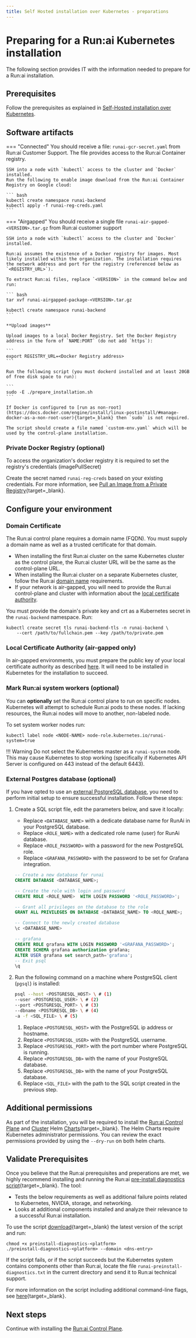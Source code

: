 ```yaml
---
title: Self Hosted installation over Kubernetes - preparations
---
```

# Preparing for a Run:ai Kubernetes installation

The following section provides IT with the information needed to prepare for a Run:ai installation.

## Prerequisites

Follow the prerequisites as explained in [Self-Hosted installation over Kubernetes](prerequisites.md).

## Software artifacts

=== "Connected"
    You should receive a file: `runai-gcr-secret.yaml` from Run:ai Customer Support. The file provides access to the Run:ai Container registry.

    SSH into a node with `kubectl` access to the cluster and `Docker` installed.
    Run the following to enable image download from the Run:ai Container Registry on Google cloud:

    ``` bash
    kubectl create namespace runai-backend
    kubectl apply -f runai-reg-creds.yaml
    ```

=== "Airgapped"
    You should receive a single file `runai-air-gapped-<VERSION>.tar.gz` from Run:ai customer support

    SSH into a node with `kubectl` access to the cluster and `Docker` installed.

    Run:ai assumes the existence of a Docker registry for images. Most likely installed within the organization. The installation requires the network address and port for the registry (referenced below as `<REGISTRY_URL>`). 

    To extract Run:ai files, replace `<VERSION>` in the command below and run: 

    ``` bash
    tar xvf runai-airgapped-package-<VERSION>.tar.gz

    kubectl create namespace runai-backend
    ```
 
    **Upload images**

    Upload images to a local Docker Registry. Set the Docker Registry address in the form of `NAME:PORT` (do not add `https`):

    ```
    export REGISTRY_URL=<Docker Registry address>
    ```

    Run the following script (you must dockerd installed and at least 20GB of free disk space to run): 

    ```  
    sudo -E ./prepare_installation.sh
    ```

    If Docker is configured to [run as non-root](https://docs.docker.com/engine/install/linux-postinstall/#manage-docker-as-a-non-root-user){target=_blank} then `sudo` is not required.

    The script should create a file named `custom-env.yaml` which will be used by the control-plane installation.

### Private Docker Registry (optional)

To access the organization's docker registry it is required to set the registry's credentials (imagePullSecret)

Create the secret named `runai-reg-creds` based on your existing credentials. For more information, see [Pull an Image from a Private Registry](https://kubernetes.io/docs/tasks/configure-pod-container/pull-image-private-registry/){target=_blank}.

## Configure your environment

### Domain Certificate

The Run:ai control plane requires a domain name (FQDN). You must supply a domain name as well as a trusted certificate for that domain.

* When installing the first Run:ai cluster on the same Kubernetes cluster as the control plane, the Run:ai cluster URL will be the same as the control-plane URL.
* When installing the Run:ai cluster on a separate Kubernetes cluster, follow the Run:ai [domain name](../../cluster-setup/cluster-prerequisites.md#cluster-url) requirements.
* If your network is air-gapped, you will need to provide the Run:ai control-plane and cluster with information about the [local certificate authority](../../config/org-cert.md).

You must provide the domain's private key and crt as a Kubernetes secret in the `runai-backend` namespace. Run:

```
kubectl create secret tls runai-backend-tls -n runai-backend \
    --cert /path/to/fullchain.pem --key /path/to/private.pem
```
### Local Certificate Authority (air-gapped only)

In air-gapped environments, you must prepare the public key of your local certificate authority as described [here](../../config/org-cert.md). It will need to be installed in Kubernetes for the installation to succeed.

### Mark Run:ai system workers (optional)

You can **optionally** set the Run:ai control plane to run on specific nodes. Kubernetes will attempt to schedule Run:ai pods to these nodes. If lacking resources, the Run:ai nodes will move to another, non-labeled node.  

To set system worker nodes run:

```
kubectl label node <NODE-NAME> node-role.kubernetes.io/runai-system=true
```

!!! Warning
    Do not select the Kubernetes master as a `runai-system` node. This may cause Kubernetes to stop working (specifically if Kubernetes API Server is configured on 443 instead of the default 6443).

### External Postgres database (optional)

If you have opted to use an [external PostgreSQL database](prerequisites.md#external-postgres-database-optional), you need to perform initial setup to ensure successful installation. Follow these steps:

1. Create a SQL script file, edit the parameters below, and save it locally:
    * Replace `<DATABASE_NAME>` with a dedicate database name for RunAi in your PostgreSQL database.
    * Replace `<ROLE_NAME>` with a dedicated role name (user) for RunAi database.
    * Replace `<ROLE_PASSWORD>` with a password for the new PostgreSQL role.
    * Replace `<GRAFANA_PASSWORD>` with the password to be set for Grafana integration.

    ``` sql
    -- Create a new database for runai
    CREATE DATABASE <DATABASE_NAME>; 

    -- Create the role with login and password
    CREATE ROLE <ROLE_NAME>  WITH LOGIN PASSWORD '<ROLE_PASSWORD>'; 

    -- Grant all privileges on the database to the role
    GRANT ALL PRIVILEGES ON DATABASE <DATABASE_NAME> TO <ROLE_NAME>; 

    -- Connect to the newly created database
    \c <DATABASE_NAME> 

    -- grafana
    CREATE ROLE grafana WITH LOGIN PASSWORD '<GRAFANA_PASSWORD>'; 
    CREATE SCHEMA grafana authorization grafana;
    ALTER USER grafana set search_path='grafana';
    -- Exit psql
    \q
    ```

2. Run the following command on a machine where PostgreSQL client (`pgsql`) is installed:

    ``` bash
    psql --host <POSTGRESQL_HOST> \ # (1)
    --user <POSTGRESQL_USER> \ # (2)
    --port <POSTGRESQL_PORT> \ # (3)
    --dbname <POSTGRESQL_DB> \ # (4)
    -a -f <SQL_FILE> \ # (5)
    ```
        
    1. Replace `<POSTGRESQL_HOST>` with the PostgreSQL ip address or hostname.
    1. Replace `<POSTGRESQL_USER>` with the PostgreSQL username.
    2. Replace `<POSTGRESQL_PORT>` with the port number where PostgreSQL is running.
    3. Replace `<POSTGRESQL_DB>` with the name of your PostgreSQL database.
    4. Replace `<POSTGRESQL_DB>` with the name of your PostgreSQL database.
    5. Replace `<SQL_FILE>` with the path to the SQL script created in the previous step.


## Additional permissions

As part of the installation, you will be required to install the [Run:ai Control Plane](backend.md) and [Cluster](cluster.md) Helm [Charts](https://helm.sh/){target=_blank}. The Helm Charts require Kubernetes administrator permissions. You can review the exact permissions provided by using the `--dry-run` on both helm charts.

## Validate Prerequisites

Once you believe that the Run:ai prerequisites and preperations are met, we highly recommend installing and running the Run:ai [pre-install diagnostics script](https://github.com/run-ai/preinstall-diagnostics){target=_blank}. The tool:

* Tests the below requirements as well as additional failure points related to Kubernetes, NVIDIA, storage, and networking.
* Looks at additional components installed and analyze their relevance to a successful Run:ai installation.

To use the script [download](https://github.com/run-ai/preinstall-diagnostics/releases){target=_blank} the latest version of the script and run:

```
chmod +x preinstall-diagnostics-<platform>
./preinstall-diagnostics-<platform> --domain <dns-entry>
```

If the script fails, or if the script succeeds but the Kubernetes system contains components other than Run:ai, locate the file `runai-preinstall-diagnostics.txt` in the current directory and send it to Run:ai technical support.

For more information on the script including additional command-line flags, see [here](https://github.com/run-ai/preinstall-diagnostics){target=_blank}.

## Next steps

Continue with installing the [Run:ai Control Plane](backend.md).
